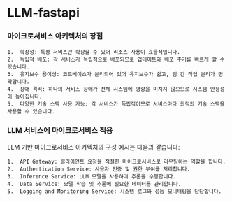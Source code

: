 # LLM-fastapi
### 마이크로서비스 아키텍처의 장점

	1.	확장성: 특정 서비스만 확장할 수 있어 리소스 사용이 효율적입니다.
	2.	독립적 배포: 각 서비스가 독립적으로 배포되므로 업데이트와 배포 주기를 빠르게 할 수 있습니다.
	3.	유지보수 용이성: 코드베이스가 분리되어 있어 유지보수가 쉽고, 팀 간 작업 분리가 명확합니다.
	4.	장애 격리: 하나의 서비스 장애가 전체 시스템에 영향을 미치지 않으므로 시스템 안정성이 높아집니다.
	5.	다양한 기술 스택 사용 가능: 각 서비스가 독립적이므로 서비스마다 최적의 기술 스택을 사용할 수 있습니다.

### LLM 서비스에 마이크로서비스 적용

LLM 기반 마이크로서비스 아키텍처의 구성 예시는 다음과 같습니다:

	1.	API Gateway: 클라이언트 요청을 적절한 마이크로서비스로 라우팅하는 역할을 합니다.
	2.	Authentication Service: 사용자 인증 및 권한 부여를 처리합니다.
	3.	Inference Service: LLM 모델을 사용하여 추론을 수행합니다.
	4.	Data Service: 모델 학습 및 추론에 필요한 데이터를 관리합니다.
	5.	Logging and Monitoring Service: 시스템 로그와 성능 모니터링을 담당합니다.